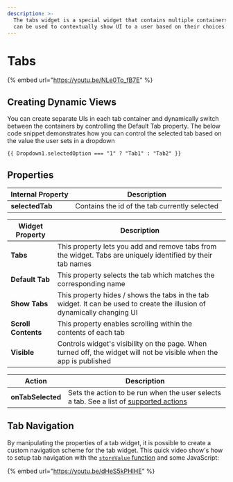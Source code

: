 ```yaml
---
description: >-
  The tabs widget is a special widget that contains multiple containers. Tabs
  can be used to contextually show UI to a user based on their choices.
---
```


# Tabs

{% embed url="https://youtu.be/NLe0To_fB7E" %}

## Creating Dynamic Views

You can create separate UIs in each tab container and dynamically switch between the containers by controlling the Default Tab property. The below code snippet demonstrates how you can control the selected tab based on the value the user sets in a dropdown

```
{{ Dropdown1.selectedOption === "1" ? "Tab1" : "Tab2" }}
```

## Properties

| Internal Property | Description                                   |
| ----------------- | --------------------------------------------- |
| **selectedTab**   | Contains the id of the tab currently selected |

| Widget Property     | Description                                                                                                              |
| ------------------- | ------------------------------------------------------------------------------------------------------------------------ |
| **Tabs**            | This property lets you add and remove tabs from the widget. Tabs are uniquely identified by their tab names              |
| **Default Tab**     | This property selects the tab which matches the corresponding name                                                       |
| **Show Tabs**       | This property hides / shows the tabs in the tab widget. It can be used to create the illusion of dynamically changing UI |
| **Scroll Contents** | This property enables scrolling within the contents of each tab                                                          |
| **Visible**         | Controls widget's visibility on the page. When turned off, the widget will not be visible when the app is published      |

| Action            | Description                                                                                                                                   |
| ----------------- | --------------------------------------------------------------------------------------------------------------------------------------------- |
| **onTabSelected** | Sets the action to be run when the user selects a tab. See a list of [supported actions](../core-concepts/writing-code/appsmith-framework.md) |

## Tab Navigation

By manipulating the properties of a tab widget, it is possible to create a custom navigation scheme for the tab widget. This quick video show's how to setup tab navigation with the [`storeValue` function](function-reference/store-value.md) and some JavaScript:

{% embed url="https://youtu.be/dHeS5kPHlHE" %}
